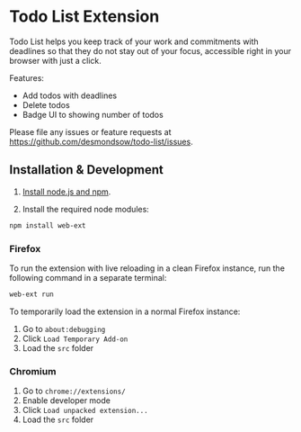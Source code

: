 # Todo List Extension

Todo List helps you keep track of your work and commitments with deadlines so that they do not stay out of your focus, accessible right in your browser with just a click.

Features:

- Add todos with deadlines
- Delete todos
- Badge UI to showing number of todos 

Please file any issues or feature requests at https://github.com/desmondsow/todo-list/issues.

## Installation & Development
1. [Install node.js and npm](https://docs.npmjs.com/downloading-and-installing-node-js-and-npm).

2. Install the required node modules:

```sh
npm install web-ext
```

### Firefox

To run the extension with live reloading in a clean Firefox instance, run the following command in a separate terminal:

```sh
web-ext run
```

To temporarily load the extension in a normal Firefox instance:

1. Go to `about:debugging`
2. Click `Load Temporary Add-on`
3. Load the `src` folder

### Chromium

1. Go to `chrome://extensions/`
2. Enable developer mode
3. Click `Load unpacked extension...`
4. Load the `src` folder